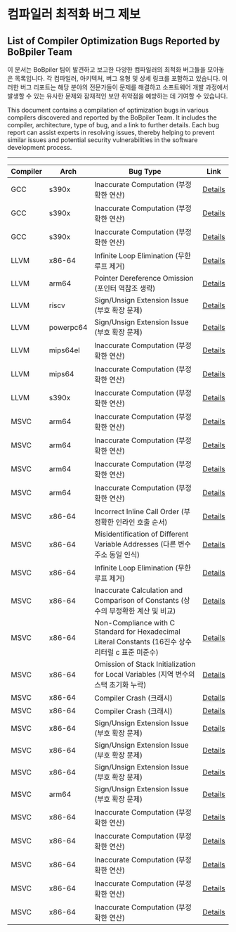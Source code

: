 # 컴파일러 최적화 버그 제보
## List of Compiler Optimization Bugs Reported by BoBpiler Team

이 문서는 BoBpiler 팀이 발견하고 보고한 다양한 컴파일러의 최적화 버그들을 모아놓은 목록입니다. 각 컴파일러, 아키텍처, 버그 유형 및 상세 링크를 포함하고 있습니다. 이러한 버그 리포트는 해당 분야의 전문가들이 문제를 해결하고 소프트웨어 개발 과정에서 발생할 수 있는 유사한 문제와 잠재적인 보안 취약점을 예방하는 데 기여할 수 있습니다.

This document contains a compilation of optimization bugs in various compilers discovered and reported by the BoBpiler Team. It includes the compiler, architecture, type of bug, and a link to further details. Each bug report can assist experts in resolving issues, thereby helping to prevent similar issues and potential security vulnerabilities in the software development process.

---
| Compiler | Arch | Bug Type | Link |
| --- | --- | --------------------------- | ---- |
| GCC | s390x |     Inaccurate Computation (부정확한 연산)    | [Details](https://gcc.gnu.org/bugzilla/show_bug.cgi?id=112112) |
| GCC | s390x |     Inaccurate Computation (부정확한 연산)    | [Details](https://gcc.gnu.org/bugzilla/show_bug.cgi?id=112274) |
| GCC | s390x |     Inaccurate Computation (부정확한 연산)    | [Details](https://gcc.gnu.org/bugzilla/show_bug.cgi?id=112329) |
| LLVM | x86-64 |   Infinite Loop Elimination (무한 루프 제거)    | [Details](https://github.com/llvm/llvm-project/issues/66307) |
| LLVM | arm64 |    Pointer Dereference Omission (포인터 역참조 생략)   | [Details](https://github.com/llvm/llvm-project/issues/69294) |
| LLVM | riscv |    Sign/Unsign Extension Issue (부호 확장 문제)   | [Details](https://github.com/llvm/llvm-project/issues/68855) |
| LLVM | powerpc64 |    Sign/Unsign Extension Issue (부호 확장 문제)   | [Details](https://github.com/llvm/llvm-project/issues/71030) |
| LLVM | mips64el |     Inaccurate Computation (부정확한 연산)    | [Details](https://github.com/llvm/llvm-project/issues/69328) |
| LLVM | mips64 |   Inaccurate Computation (부정확한 연산)    | [Details](https://github.com/llvm/llvm-project/issues/70495) |
| LLVM | s390x |    Inaccurate Computation (부정확한 연산)    | [Details](https://github.com/llvm/llvm-project/issues/72018) |
| MSVC | arm64 |    Inaccurate Computation (부정확한 연산)    | [Details](https://developercommunity.visualstudio.com/t/C-ARM64-Optimization-Bug/10503910) |
| MSVC | arm64 |    Inaccurate Computation (부정확한 연산)    | [Details](https://developercommunity.visualstudio.com/t/Inconsistent-Outputs-in-ARM64-C-Progra/10505191) |
| MSVC | arm64 |    Inaccurate Computation (부정확한 연산)    | [Details](https://developercommunity.visualstudio.com/t/ARM64-MSVC-Compiler-Optimization-Leads-t/10508262) |
| MSVC | arm64 |    Inaccurate Computation (부정확한 연산)    | [Details](https://developercommunity.visualstudio.com/t/MSVC-ARM64-Compiler-Incorrectly-Optimize/10510611) |
| MSVC | x86-64 |   Incorrect Inline Call Order (부정확한 인라인 호출 순서)    | [Details](https://developercommunity.visualstudio.com/t/O1-Optimization-Leads-to-Incorrect-Funct/10469220?sort=newest) |
| MSVC | x86-64 |   Misidentification of Different Variable Addresses (다른 변수 주소 동일 인식)     | [Details](https://developercommunity.visualstudio.com/t/Memory-reference-error-due-to-excessive/10477735?sort=newest&page=1) |
| MSVC | x86-64 |   Infinite Loop Elimination (무한 루프 제거)   | [Details](https://developercommunity.visualstudio.com/t/Optimization-Levels-O1-O2-Ox-Incorrect/10478781?sort=newest) |
| MSVC | x86-64 |   Inaccurate Calculation and Comparison of Constants (상수의 부정확한 계산 및 비교)     | [Details](https://developercommunity.visualstudio.com/t/Incorrectly-compiled-comparison-and-cons/10480723?sort=newest) |
| MSVC | x86-64 |   Non-Compliance with C Standard for Hexadecimal Literal Constants (16진수 상수 리터럴 c 표준 미준수)     | [Details](https://developercommunity.visualstudio.com/t/cl-Compiler-Misinterprets-Hexadecimal-Li/10483175) |
| MSVC | x86-64 |   Omission of Stack Initialization for Local Variables (지역 변수의 스택 초기화 누락)     | [Details](https://developercommunity.visualstudio.com/t/Function-pointer-address-comparison-erro/10485960?sort=newest) |
| MSVC | x86-64 |   Compiler Crash (크래시)   | [Details](https://developercommunity.visualstudio.com/t/Internal-Compiler-Error-with-for-loop-an/10486573) |
| MSVC | x86-64 |   Compiler Crash (크래시)   | [Details](https://developercommunity.visualstudio.com/t/fatal-error-C1001:-Internal-Compiler-Err/10485991?sort=newest) |
| MSVC | x86-64 |   Sign/Unsign Extension Issue (부호 확장 문제)   | [Details](https://developercommunity.visualstudio.com/t/Signed-variable-value-extended-in-an-uns/10478879?sort=newest&q=Signed+variable+value+extended+in+an+unsigned+manner&page=3) |
| MSVC | x86-64 |   Sign/Unsign Extension Issue (부호 확장 문제)   | [Details](https://developercommunity.visualstudio.com/t/Incorrect-unsigned-extension-when-upcast/10481317?sort=newest) |
| MSVC | x86-64 | Sign/Unsign Extension Issue (부호 확장 문제) | [Details](https://developercommunity.visualstudio.com/t/Impact-of-printf-on-CL-Compiler-Optimiza/10481033?sort=newest) |
| MSVC | arm64 |    Sign/Unsign Extension Issue (부호 확장 문제)   | [Details](https://developercommunity.visualstudio.com/t/Incorrect-Assembly-Code-Generated-with-/10506096) |
| MSVC | x86-64 |   Inaccurate Computation (부정확한 연산)    | [Details](https://developercommunity.visualstudio.com/t/O2-and-Ox-Optimizations-Result-in-Incorr/10476654?sort=newest) |
| MSVC | x86-64 |   Inaccurate Computation (부정확한 연산)    | [Details](https://developercommunity.visualstudio.com/t/Integer-overflow-due-to-optimization-in/10478835?sort=newest) |
| MSVC | x86-64 |   Inaccurate Computation (부정확한 연산)    | [Details](https://developercommunity.visualstudio.com/t/Comparison-of-incorrect-register-values/10480763?sort=newest) |
| MSVC | x86-64 |   Inaccurate Computation (부정확한 연산)    | [Details](https://developercommunity.visualstudio.com/t/It-optimizes-the-and-operation-into-x/10481313) |
| MSVC | x86-64 |   Inaccurate Computation (부정확한 연산)    | [Details](https://developercommunity.visualstudio.com/t/Compiler-bug-causing-unknown-behavior/10481332?sort=newest) |